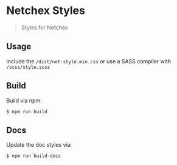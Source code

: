 # Netchex Styles
> Styles for Netchex


## Usage

Include the `/dist/net-style.min.css` or use a SASS compiler with `/scss/style.scss`


## Build

Build via npm:

```
$ npm run build
```


## Docs

Update the doc styles via:

```
$ npm run build-docs
```
